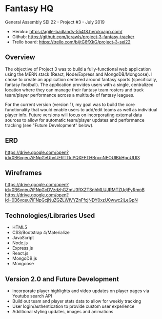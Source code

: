 # Fantasy HQ

General Assembly SEI 22 - Project #3 - July 2019
  * Heroku: https://agile-badlands-55418.herokuapp.com/
  * Github: https://github.com/tcrawls/project-3-fantasy-tracker
  * Trello board: https://trello.com/b/jtG6fXkG/project-3-sei22
  

## Overview

The objective of Project 3 was to build a fully-functional web application using the MERN stack (React, Node/Express and MongoDB/Mongoose). I chose to create an application centered around fantasy sports (specifically, fantasy football). The application provides users with a single, centralized location where they can manage their fantasy team rosters and track team/player performance across a multitude of fantasy leagues. 

For the current version (version 1), my goal was to build the core functionality that would enable users to add/edit teams as well as individual player info. Future versions will focus on incorporating external data sources to allow for automatic team/player updates and performance tracking (see "Future Development" below).

## ERD
https://drive.google.com/open?id=0B6vqeu7iFNpGeUhvUERTTklPQXFFTHBpcnNEOUlBbHpoUUl3

## Wireframes

https://drive.google.com/open?id=0B6vqeu7iFNpGcDVzdzhGZmU3RXZTSnhMLUJRMTZUdjFyRmpB 
https://drive.google.com/open?id=0B6vqeu7iFNpGcjNuZGZLWlVYZnFfcjNDY0xzU0wwc2lLeGpN 

## Technologies/Libraries Used

  * HTML5
  * CSS/Bootstrap 4/Materialize
  * JavaScript
  * Node.js
  * Express.js
  * React.js
  * MongoDB.js
  * Mongoose

## Version 2.0 and Future Development

  * Incorporate player highlights and video updates on player pages via Youtube search API
  * Build out team and player stats data to allow for weekly tracking
  * User login/authentication to provide custom user experience
  * Additional styling updates, images and animations